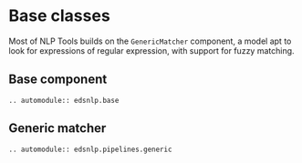 # Base classes

Most of NLP Tools builds on the `GenericMatcher` component, a model apt to look for expressions of regular expression, with support for fuzzy matching.

## Base component

```{eval-rst}
.. automodule:: edsnlp.base
```

## Generic matcher

```{eval-rst}
.. automodule:: edsnlp.pipelines.generic
```
